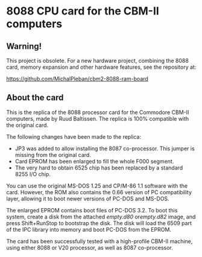 # 8088 CPU card for the CBM-II computers

## Warning!

This project is obsolete. For a new hardware project, combining the 8088 card, memory expansion and other hardware features, see the repository at:

https://github.com/MichalPleban/cbm2-8088-ram-board

## About the card

This is the replica of the 8088 processor card for the Commodore CBM-II computers, made by Ruud Baltissen. The replica is 100% compatible with the original card.

The following changes have been made to the replica:

* JP3 was added to allow installing the 8087 co-processor. This jumper is missing from the original card.
* Card EPROM has been enlarged to fill the whole F000 segment.
* The very hard to obtain 6525 chip has been replaced by a standard 8255 I/O chip. 

You can use the original MS-DOS 1.25 and CP/M-86 1.1 software with the card. However, the ROM also contains the 0.66 version of PC compatibility layer, allowing it to boot newer versions of PC-DOS and MS-DOS.

The enlarged EPROM contains boot files of PC-DOS 3.2. To boot this system, create a disk from the attached *empty.d80* or*empty.d82* image, and press Shift+RunStop to bootstrap the disk. The disk will load the 6509 part of the IPC library into memory and boot PC-DOS from the EPROM.   

The card has been successfully tested with a high-profile CBM-II machine, using either 8088 or V20 processor, as well as 8087 co-processor. 


 



